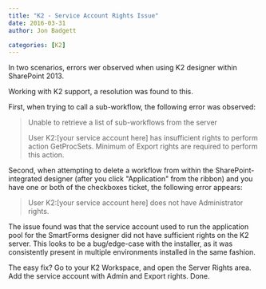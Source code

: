 ```yaml
---
title: "K2 - Service Account Rights Issue"
date: 2016-03-31
author: Jon Badgett

categories: [K2]
---
```

In two scenarios, errors wer observed when using K2 designer within SharePoint 2013.

Working with K2 support, a resolution was found to this. 

<!--more-->
First, when trying to call a sub-workflow, the following error was observed:

> Unable to retrieve a list of sub-workflows from the server
>
> User K2:[your service account here] has insufficient rights to perform
> action GetProcSets. Minimum of Export rights are required to perform this action.

Second, when attempting to delete a workflow from within the SharePoint-integrated 
designer (after you click "Application" from the ribbon) and you have one or both of 
the checkboxes ticket, the following error appears:

> User K2:[your service account here] does not have Administrator rights.

The issue found was that the service account used to run the application pool for the 
SmartForms designer did not have sufficient rights on the K2 server. This looks to be 
a bug/edge-case with the installer, as it was consistently present in multiple environments installed
in the same fashion.

The easy fix? Go to your K2 Workspace, and open the Server Rights area. Add the service account
with Admin and Export rights. Done.